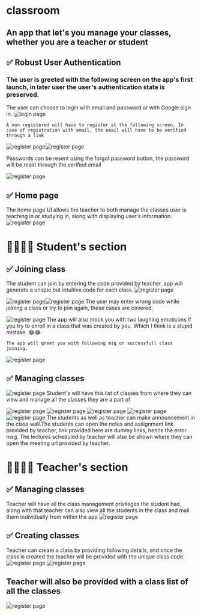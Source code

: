 # classroom

## An app that let's you manage your classes, whether you are a teacher or student

## ✅ Robust User Authentication
### The user is greeted with the following screen on the app's first launch, in later user the user's authentication state is preserved.
The user can choose to login with email and password or with Google sign in.
![login page](./assets/images/authentication/loginPageUI.png)

    A non registered will have to register at the following screen. In case of registration with email, the email will have to be verified through a link


![register page](./assets/images/authentication/email_verification_msg.jpg)![register page](./assets/images/authentication/email_verification_link.png)
    
Passwords can be resent using the forgot password button, the password will be reset through the verified email

![register page](./assets/images/authentication/password_reset.png)

## ✅ Home page
The home page UI allows the teacher to both manage the classes user is teaching in or studying in, along with displaying user's information.
![register page](./assets/images/student_corner/home.png)

# 👩‍🎓👨‍🎓 Student's section

## ✅ Joining class
The student can join by entering the code provided by teacher, app will generate a unique but intuitive code for each class.
![register page](./assets/images/student_corner/join_classUI.png)

![register page](./assets/images/student_corner/class_does_not_exist.png)![register page](./assets/images/student_corner/enroll_twice.png)  The user may enter wrong code while joining a class or try to join again, these cases are covered.

    
![register page](./assets/images/student_corner/join_class_error_teacher.png) The app will also mock you with two laughing emoticons if you try to enroll in a class that was created by you. Which I think is a stupid mistake. 😂😂

    The app will greet you with following msg on successfull class joining.
![register page](./assets/images/student_corner/class_joined.png)
## ✅ Managing classes
![register page](./assets/images/student_corner/class_joined.png) Student's will have this list of classes from where they can view and manage all the classes they are a part of

![register page](./assets/images/student_corner/classAnnouncement.png) ![register page](./assets/images/student_corner/classAnnouncement.png) ![register page](./assets/images/student_corner/notes_view.png) ![register page](./assets/images/student_corner/notes-assignment_errorMsg.png) ![register page](./assets/images/student_corner/upcoming_class.jpeg) The students as well as teacher can make announcement in the class wall.The students can open the notes and assignment link provided by teacher, link provided here are dummy links, hence the error msg. The lectures scheduled by teacher will also be shown where they can open the meeting url provided by teacher.


# 👩‍🏫👨‍🏫 Teacher's section

## ✅ Managing classes
Teacher will have all the class management privileges the student had, along with that teacher can also view all the students in the class and mail them individually from within the app
![register page](./assets/images/teacher_corner/list_of_people.png)

## ✅ Creating classes
Teacher can create a class by providing following details, and once the class is created the teacher will be provided with the unique class code.
![register page](./assets/images/teacher_corner/create_class.png) ![register page](./assets/images/teacher_corner/code_copied.png) 

## Teacher will also be provided with a class list of all the classes
![register page](./assets/images/teacher_corner/teacher_class_list.jpeg) 
